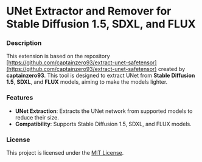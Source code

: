 # UNet Extractor and Remover for Stable Diffusion 1.5, SDXL, and FLUX

### Description
This extension is based on the repository [https://github.com/captainzero93/extract-unet-safetensor](https://github.com/captainzero93/extract-unet-safetensor) created by **captainzero93**.
This tool is designed to extract UNet from **Stable Diffusion 1.5**, **SDXL**, and **FLUX** models, aiming to make the models lighter.


### Features
- **UNet Extraction**: Extracts the UNet network from supported models to reduce their size.
- **Compatibility**: Supports Stable Diffusion 1.5, SDXL, and FLUX models.

### License
This project is licensed under the [MIT License](LICENSE).
